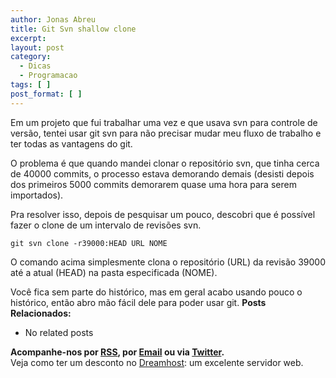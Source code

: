 ```yaml
---
author: Jonas Abreu
title: Git Svn shallow clone
excerpt:
layout: post
category:
  - Dicas
  - Programacao
tags: [ ]
post_format: [ ]
---
```

Em um projeto que fui trabalhar uma vez e que usava svn para controle de versão, tentei usar git svn para não precisar mudar meu fluxo de trabalho e ter todas as vantagens do git.

O problema é que quando mandei clonar o repositório svn, que tinha cerca de 40000 commits, o processo estava demorando demais (desisti depois dos primeiros 5000 commits demorarem quase uma hora para serem importados).

Pra resolver isso, depois de pesquisar um pouco, descobri que é possível fazer o clone de um intervalo de revisões svn.

    git svn clone -r39000:HEAD URL NOME

O comando acima simplesmente clona o repositório (URL) da revisão 39000 até a atual (HEAD) na pasta especificada (NOME).

Você fica sem parte do histórico, mas em geral acabo usando pouco o histórico, então abro mão fácil dele para poder usar git. 
**Posts Relacionados:** 
*   No related posts









**Acompanhe-nos por [ RSS][2], por [Email][3] ou via [Twitter][4].**  
Veja como ter um desconto no [Dreamhost][5]: um excelente servidor web.

 [1]: https://twitter.com/share
 [2]: http://feeds.feedburner.com/VidaGeek
 [3]: http://feedburner.google.com/fb/a/mailverify?uri=VidaGeek&loc=pt_BR
 [4]: http://twitter.com/blogvidageek
 [5]: http://vidageek.net/dreamhost/
